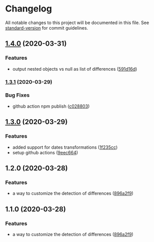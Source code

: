 # Changelog

All notable changes to this project will be documented in this file. See [standard-version](https://github.com/conventional-changelog/standard-version) for commit guidelines.

## [1.4.0](https://github.com/matdurand/smart-diff/compare/v1.3.1...v1.4.0) (2020-03-31)


### Features

* output nested objects vs null as list of differences ([591d16d](https://github.com/matdurand/smart-diff/commit/591d16d25fdb0db260ae77f4188c1b8cf92b834a))

### [1.3.1](https://github.com/matdurand/smart-diff/compare/v1.3.0...v1.3.1) (2020-03-29)


### Bug Fixes

* github action npm publish ([c028803](https://github.com/matdurand/smart-diff/commit/c028803431183db85a6af803e93b31962983de71))

## [1.3.0](https://github.com/matdurand/smart-diff/compare/v1.2.0...v1.3.0) (2020-03-29)


### Features

* added support for dates transformations ([1f235cc](https://github.com/matdurand/smart-diff/commit/1f235ccc15898164a1b0bbc728f363b6edb595ae))
* setup github actions ([9eec664](https://github.com/matdurand/smart-diff/commit/9eec6646b99a61a1ebdd4e5ef1775c3fdad4268a))

## 1.2.0 (2020-03-28)


### Features

* a way to customize the detection of differences ([896a2f9](https://github.com/matdurand/smart-diff/commit/896a2f9b1157dea329ced88c18bd73fd978457dd))

## 1.1.0 (2020-03-28)


### Features

* a way to customize the detection of differences ([896a2f9](https://github.com/matdurand/smart-diff/commit/896a2f9b1157dea329ced88c18bd73fd978457dd))
